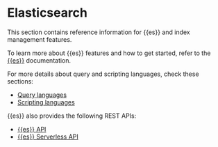 # Elasticsearch

This section contains reference information for {{es}} and index management features.

To learn more about {{es}} features and how to get started, refer to the [{{es}}](docs-content://solutions/search.md) documentation.

For more details about query and scripting languages, check these sections:
* [Query languages](../query-languages/index.md)
* [Scripting languages](../scripting-languages/index.md)

{{es}} also provides the following REST APIs:

* [{{es}} API](https://www.elastic.co/docs/api/doc/elasticsearch)
* [{{es}} Serverless API](https://www.elastic.co/docs/api/doc/elasticsearch-serverless)